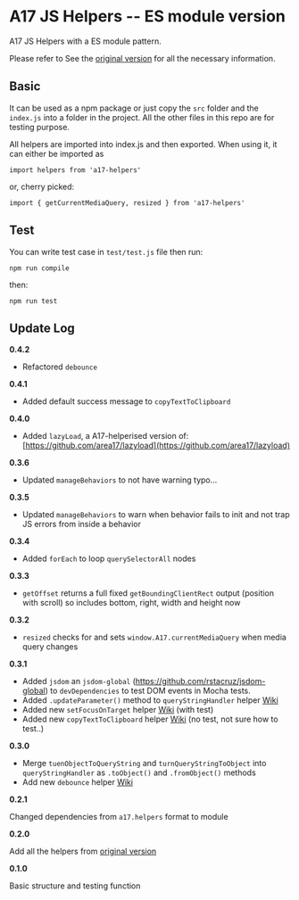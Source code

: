 # A17 JS Helpers -- ES module version

A17 JS Helpers with a ES module pattern.

Please refer to See the [original version](https://code.area17.com/mike/a17-js-helpers) for all the necessary information.

## Basic

It can be used as a npm package or just copy the `src` folder and the `index.js` into a folder in the project. All the other files in this repo are for testing purpose.

All helpers are imported into index.js and then exported. When using it, it can either be imported as

    import helpers from 'a17-helpers'

or, cherry picked:

    import { getCurrentMediaQuery, resized } from 'a17-helpers'

## Test

You can write test case in `test/test.js` file then run:

    npm run compile

then:

    npm run test


## Update Log

**0.4.2**
* Refactored `debounce`

**0.4.1**
* Added default success message to `copyTextToClipboard`

**0.4.0**
* Added `lazyLoad`, a A17-helperised version of: [https://github.com/area17/lazyload](https://github.com/area17/lazyload)

**0.3.6**
* Updated `manageBehaviors` to not have warning typo...

**0.3.5**
* Updated `manageBehaviors` to warn when behavior fails to init and not trap JS errors from inside a behavior

**0.3.4**
* Added `forEach` to loop `querySelectorAll` nodes

**0.3.3**
* `getOffset` returns a full fixed `getBoundingClientRect` output (position with scroll) so includes bottom, right, width and height now

**0.3.2**
* `resized` checks for and sets `window.A17.currentMediaQuery` when media query changes

**0.3.1**
* Added `jsdom` an `jsdom-global` (https://github.com/rstacruz/jsdom-global) to `devDependencies` to test DOM events in Mocha tests.
* Added `.updateParameter()` method to `queryStringHandler` helper [Wiki](https://code.area17.com/mike/a17-js-helpers/wikis/A17-Helpers-updateParameter)
* Added new `setFocusOnTarget` helper [Wiki](https://code.area17.com/mike/a17-js-helpers/wikis/a17-helpers-setFocusOnTarget) (with test)
* Added new `copyTextToClipboard` helper [Wiki](https://code.area17.com/mike/a17-js-helpers/wikis/a17-helpers-copyTextToClipboard) (no test, not sure how to test..)

**0.3.0**
* Merge `tuenObjectToQueryString` and `turnQueryStringToObject` into `queryStringHandler` as `.toObject()` and `.fromObject()` methods
* Add new `debounce` helper [Wiki](https://code.area17.com/mike/a17-js-helpers/wikis/a17-helpers-debounce)


**0.2.1**

Changed dependencies from `a17.helpers` format to module

**0.2.0**

Add all the helpers from [original version](https://code.area17.com/mike/a17-js-helpers)

**0.1.0**

Basic structure and testing function
